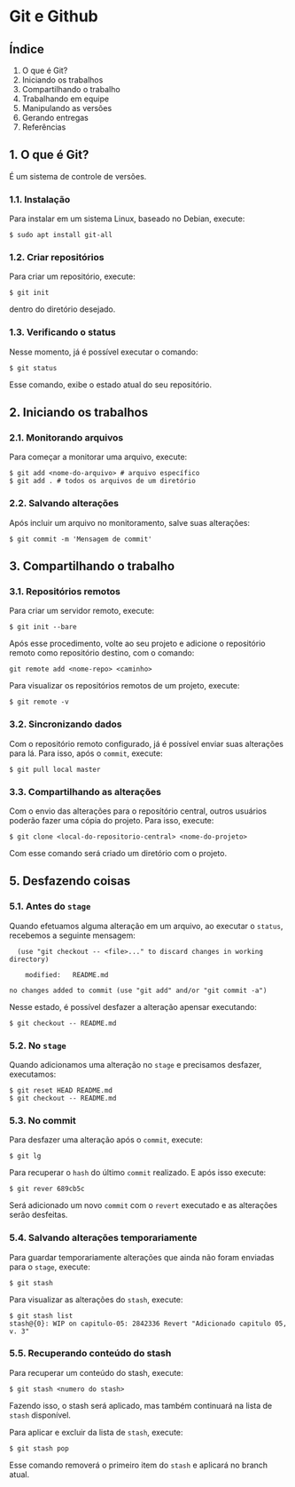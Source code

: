 # Git e Github

## Índice

1. O que é Git?
2. Iniciando os trabalhos
3. Compartilhando o trabalho
4. Trabalhando em equipe
5. Manipulando as versões
6. Gerando entregas
7. Referências

## 1. O que é Git?

É um sistema de controle de versões.

### 1.1. Instalação

Para instalar em um sistema Linux, baseado no Debian, execute:

```
$ sudo apt install git-all
```

### 1.2. Criar repositórios

Para criar um repositório, execute:

```
$ git init
```

dentro do diretório desejado.

### 1.3. Verificando o status 

Nesse momento, já é possível executar o comando:

```
$ git status
```

Esse comando, exibe o estado atual do seu repositório.

## 2. Iniciando os trabalhos

### 2.1. Monitorando arquivos

Para começar a monitorar uma arquivo, execute:

```
$ git add <nome-do-arquivo> # arquivo específico
$ git add . # todos os arquivos de um diretório
```

### 2.2. Salvando alterações

Após incluir um arquivo no monitoramento, salve suas alterações:

```
$ git commit -m 'Mensagem de commit'
```

## 3. Compartilhando o trabalho

### 3.1. Repositórios remotos

Para criar um servidor remoto, execute:

```
$ git init --bare
```

Após esse procedimento, volte ao seu projeto e adicione o repositório remoto 
como repositório destino, com o comando:

```
git remote add <nome-repo> <caminho>
```

Para visualizar os repositórios remotos de um projeto, execute:

```
$ git remote -v
```

### 3.2. Sincronizando dados

Com o repositório remoto configurado, já é possível enviar suas alterações para
lá. Para isso, após o `commit`, execute:

```
$ git pull local master
```

### 3.3. Compartilhando as alterações

Com o envio das alterações para o reposítório central, outros usuários poderão
fazer uma cópia do projeto. Para isso, execute:

```
$ git clone <local-do-repositorio-central> <nome-do-projeto>
```

Com esse comando será criado um diretório com o projeto.

## 5. Desfazendo coisas

### 5.1. Antes do `stage`

Quando efetuamos alguma alteração em um arquivo, ao executar o `status`,
recebemos a seguinte mensagem:

```
  (use "git checkout -- <file>..." to discard changes in working directory)

	modified:   README.md

no changes added to commit (use "git add" and/or "git commit -a")
```

Nesse estado, é possível desfazer a alteração apensar executando:

```
$ git checkout -- README.md
```

### 5.2. No `stage`

Quando adicionamos uma alteração no `stage` e precisamos desfazer, executamos:

```
$ git reset HEAD README.md
$ git checkout -- README.md
```

### 5.3. No commit

Para desfazer uma alteração após o `commit`, execute:

```
$ git lg
```

Para recuperar o `hash` do último `commit` realizado. E após isso execute:

```
$ git rever 689cb5c
```

Será adicionado um novo `commit` com o `revert` executado e as alterações 
serão desfeitas.

### 5.4. Salvando alterações temporariamente

Para guardar temporariamente alterações que ainda não foram enviadas para o 
`stage`, execute:

```
$ git stash
```

Para visualizar as alterações do `stash`, execute:

```
$ git stash list
stash@{0}: WIP on capitulo-05: 2842336 Revert "Adicionado capitulo 05, v. 3"
```

### 5.5. Recuperando conteúdo do stash

Para recuperar um conteúdo do stash, execute:

```
$ git stash <numero do stash>
```

Fazendo isso, o stash será aplicado, mas também continuará na lista de `stash` disponível.

Para aplicar e excluir da lista de `stash`, execute:

```
$ git stash pop
```

Esse comando removerá o primeiro item do `stash` e aplicará no branch atual.
